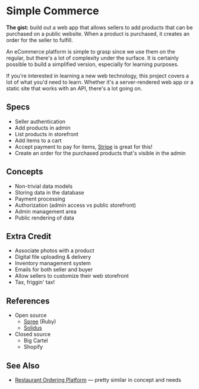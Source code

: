 # Simple Commerce

**The gist:** build out a web app that allows sellers to add products that can be purchased on a public website. When a product is purchased, it creates an order for the seller to fulfill.

An eCommerce platform is simple to grasp since we use them on the regular, but there's a lot of complexity under the surface. It is certainly possible to build a simplified version, especially for learning purposes.

If you're interested in learning a new web technology, this project covers a lot of what you'd need to learn. Whether it's a server-rendered web app or a static site that works with an API, there's a lot going on.

## Specs

- Seller authentication
- Add products in admin
- List products in storefront
- Add items to a cart
- Accept payment to pay for items, [Stripe](https://stripe.com) is great for this!
- Create an order for the purchased products that's visible in the admin

## Concepts

- Non-trivial data models
- Storing data in the database
- Payment processing
- Authorization (admin access vs public storefront)
- Admin management area
- Public rendering of data

## Extra Credit

- Associate photos with a product
- Digital file uploading & delivery
- Inventory management system
- Emails for both seller and buyer
- Allow sellers to customize their web storefront
- Tax, friggin' tax!

## References

- Open source
    - [Spree](https://github.com/spree/spree) (Ruby)
    - [Solidus](https://solidus.io)
- Closed source
    - Big Cartel
    - Shopify

## See Also

- [Restaurant Ordering Platform](./restaurant-ordering-platform.md) — pretty similar in concept and needs
